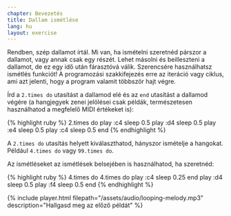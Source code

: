 ```yaml
---
chapter: Bevezetés
title: Dallam ismétlése
lang: hu
layout: exercise
---
```


Rendben, szép dallamot írtál. Mi van, ha ismételni szeretnéd párszor a dallamot, vagy annak csak egy részét. Lehet másolni és beilleszteni a dallamot, de ez egy idő után fárasztóvá válik. Szerencsére használhatsz ismétlés funkciót! A programozási szakkifejezés erre az iteráció vagy ciklus, ami azt jelenti, hogy a program valamit többször hajt végre.

Írd a `2.times do` utasítást a dallamod elé és az `end` utasítást a dallamod végére (a hangjegyek zenei jelölései csak példák, természetesen használhatod a megfelelő MIDI értékeket is):

{% highlight ruby %}
2.times do
  play :c4
  sleep 0.5
  play :d4
  sleep 0.5
  play :e4
  sleep 0.5
  play :c4
  sleep 0.5
end
{% endhighlight %}

A `2.times do` utasítás helyett kiválaszthatod, hányszor ismételje a hangokat. Például `4.times do` vagy `99.times do`.

Az ismétléseket az ismétlések belsejében is használhatod, ha szeretnéd:

{% highlight ruby %}
4.times do
  4.times do
    play :c4
    sleep 0.25
  end
  play :d4
  sleep 0.5
  play :f4
  sleep 0.5
end
{% endhighlight %}

{% include player.html filepath="/assets/audio/looping-melody.mp3" description="Hallgasd meg az előző példát" %}